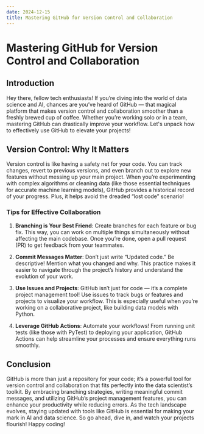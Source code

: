 ```yaml
---
date: 2024-12-15
title: Mastering GitHub for Version Control and Collaboration
---
```


# Mastering GitHub for Version Control and Collaboration

## Introduction

Hey there, fellow tech enthusiasts! If you’re diving into the world of data science and AI, chances are you’ve heard of GitHub — that magical platform that makes version control and collaboration smoother than a freshly brewed cup of coffee. Whether you’re working solo or in a team, mastering GitHub can drastically improve your workflow. Let's unpack how to effectively use GitHub to elevate your projects!

<!-- more -->
## Version Control: Why It Matters

Version control is like having a safety net for your code. You can track changes, revert to previous versions, and even branch out to explore new features without messing up your main project. When you’re experimenting with complex algorithms or cleaning data (like those essential techniques for accurate machine learning models), GitHub provides a historical record of your progress. Plus, it helps avoid the dreaded “lost code” scenario!

### Tips for Effective Collaboration

1. **Branching is Your Best Friend**: Create branches for each feature or bug fix. This way, you can work on multiple things simultaneously without affecting the main codebase. Once you’re done, open a pull request (PR) to get feedback from your teammates. 

2. **Commit Messages Matter**: Don’t just write “Updated code.” Be descriptive! Mention what you changed and why. This practice makes it easier to navigate through the project’s history and understand the evolution of your work.

3. **Use Issues and Projects**: GitHub isn’t just for code — it’s a complete project management tool! Use issues to track bugs or features and projects to visualize your workflow. This is especially useful when you’re working on a collaborative project, like building data models with Python.

4. **Leverage GitHub Actions**: Automate your workflows! From running unit tests (like those with PyTest) to deploying your application, GitHub Actions can help streamline your processes and ensure everything runs smoothly.

## Conclusion

GitHub is more than just a repository for your code; it’s a powerful tool for version control and collaboration that fits perfectly into the data scientist’s toolkit. By embracing branching strategies, writing meaningful commit messages, and utilizing GitHub’s project management features, you can enhance your productivity while reducing errors. As the tech landscape evolves, staying updated with tools like GitHub is essential for making your mark in AI and data science. So go ahead, dive in, and watch your projects flourish! Happy coding!